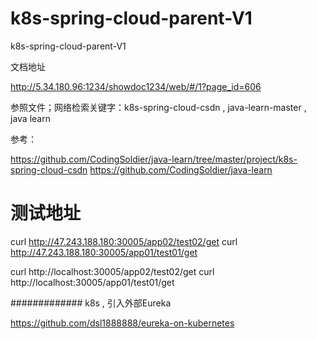 # k8s-spring-cloud-parent-V1
k8s-spring-cloud-parent-V1


文档地址

http://5.34.180.96:1234/showdoc1234/web/#/1?page_id=606



参照文件；网络检索关键字：k8s-spring-cloud-csdn      , java-learn-master , java learn



参考：

https://github.com/CodingSoldier/java-learn/tree/master/project/k8s-spring-cloud-csdn
https://github.com/CodingSoldier/java-learn



# 测试地址


curl http://47.243.188.180:30005/app02/test02/get
curl http://47.243.188.180:30005/app01/test01/get


curl http://localhost:30005/app02/test02/get
curl http://localhost:30005/app01/test01/get


#############
k8s , 引入外部Eureka

https://github.com/dsl1888888/eureka-on-kubernetes


